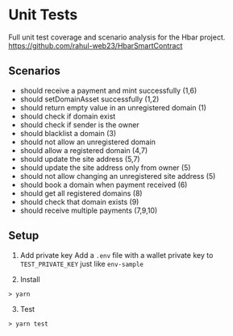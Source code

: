 # Unit Tests

Full unit test coverage and scenario analysis for the Hbar project.
https://github.com/rahul-web23/HbarSmartContract

## Scenarios

- should receive a payment and mint successfully (1,6)
- should setDomainAsset successfully (1,2)
- should return empty value in an unregistered domain (1)
- should check if domain exist
- should check if sender is the owner
- should blacklist a domain (3)
- should not allow an unregistered domain
- should allow a registered domain (4,7)
- should update the site address (5,7)
- should update the site address only from owner (5)
- should not allow changing an unregistered site address (5)
- should book a domain when payment received (6)
- should get all registered domains (8)
- should check that domain exists (9)
- should receive multiple payments (7,9,10)

## Setup

1. Add private key Add a `.env` file with a wallet private key to
   `TEST_PRIVATE_KEY` just like `env-sample`

2. Install

```
> yarn
```

3. Test

```
> yarn test
```
